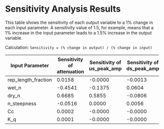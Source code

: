 # Sensitivity Analysis Results

This table shows the sensitivity of each output variable to a 1% change in each input parameter.
A sensitivity value of 1.5, for example, means that a 1% increase in the input parameter
leads to a 1.5% increase in the output variable.

Calculation: `Sensitivity = (% change in output) / (% change in input)`

| Input Parameter         | Sensitivity of attenuation | Sensitivity of us_peak_amp | Sensitivity of ds_peak_amp |
|-------------------------|------------------------------|------------------------------|------------------------------|
| rep_length_fraction     | 0.0158 | -0.0000 | -0.0013 |
| wet_n                   | -0.4541 | -0.1375 | 0.0604 |
| dry_n                   | 0.6685 | 0.5855 | -0.0806 |
| n_steepness             | -0.0516 | 0.0000 | 0.0056 |
| Cc                      | 0.0002 | -0.0000 | -0.0000 |
| K_q                     | 0.0001 | -0.0000 | -0.0000 |
